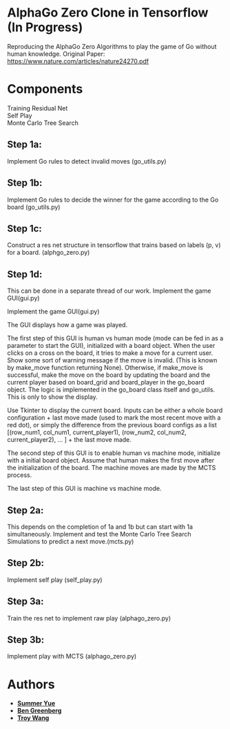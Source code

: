 # AlphaGo Zero Clone in Tensorflow (In Progress)
Reproducing the AlphaGo Zero Algorithms to play the game of Go without human knowledge.
Original Paper: https://www.nature.com/articles/nature24270.pdf

# Components
Training Residual Net <br />
Self Play <br />
Monte Carlo Tree Search <br />

## Step 1a:
Implement Go rules to detect invalid moves (go_utils.py)
## Step 1b:
Implement Go rules to decide the winner for the game according to the Go board (go_utils.py)
## Step 1c:
Construct a res net structure in tensorflow that trains based on labels (p, v) for a board. (alphgo_zero.py)
## Step 1d:
This can be done in a separate thread of our work.
Implement the game GUI(gui.py)

Implement the game GUI(gui.py)

The GUI displays how a game was played.

The first step of this GUI is human vs human mode (mode can be fed in as a parameter to start the GUI), initialized with a board object. When the user clicks on a cross on the board, it tries to make a move for a current user. Show some sort of warning message if the move is invalid. (This is known by make_move function returning None). Otherwise, if make_move is successful, make the move on the board by updating the board and the current player based on board_grid and board_player in the go_board object. The logic is implemented in the go_board class itself and go_utils. This is only to show the display.

Use Tkinter to display the current board. Inputs can be either a whole board configuration + last move made (used to mark the most recent move with a red dot), or simply the difference from the previous board configs as a list [(row_num1, col_num1, current_player1), (row_num2, col_num2, current_player2), ... ] + the last move made.

The second step of this GUI is to enable human vs machine mode, initialize with a initial board object. Assume that human makes the first move after the initialization of the board. The machine moves are made by the MCTS process.

The last step of this GUI is machine vs machine mode.

## Step 2a:
This depends on the completion of 1a and 1b but can start with 1a simultaneously.
Implement and test the Monte Carlo Tree Search Simulations to predict a next move.(mcts.py)

## Step 2b:
Implement self play (self_play.py)

## Step 3a:
Train the res net to implement raw play (alphago_zero.py)

## Step 3b:
Implement play with MCTS (alphago_zero.py)

# Authors
* [**Summer Yue**](https://github.com/yutingyue514)
* [**Ben Greenberg**](https://github.com/anchorwatt)
* [**Troy Wang**](https://github.com/TroyTianzhengWang)

